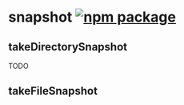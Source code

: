 # snapshot [![npm package](https://img.shields.io/npm/v/@jsenv/snapshot.svg?logo=npm&label=package)](https://www.npmjs.com/package/@jsenv/snapshot)

## takeDirectorySnapshot

TODO

## takeFileSnapshot
